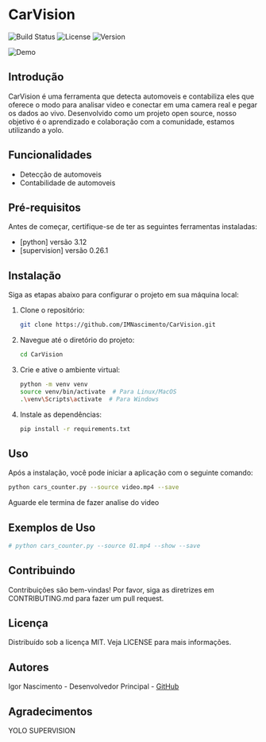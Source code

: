 # CarVision

![Build Status](https://img.shields.io/badge/build-passing-brightgreen)
![License](https://img.shields.io/badge/license-MIT-blue.svg)
![Version](https://img.shields.io/badge/version-1.0.0-blue)

![Demo](demo.gif)

## Introdução

CarVision é uma ferramenta que detecta automoveis e contabiliza eles que oferece o modo para analisar video e conectar em uma camera real e pegar os dados ao vivo. Desenvolvido como um projeto open source, nosso objetivo é o aprendizado e colaboração com a comunidade, estamos utilizando a yolo.

## Funcionalidades

- Detecção de automoveis
- Contabilidade de automoveis

## Pré-requisitos

Antes de começar, certifique-se de ter as seguintes ferramentas instaladas:

- [python] versão 3.12
- [supervision] versão 0.26.1

## Instalação

Siga as etapas abaixo para configurar o projeto em sua máquina local:

1. Clone o repositório:
    ```bash
    git clone https://github.com/IMNascimento/CarVision.git
    ```
2. Navegue até o diretório do projeto:
    ```bash
    cd CarVision
    ```
3. Crie e ative o ambiente virtual:
    ```bash
    python -m venv venv
    source venv/bin/activate  # Para Linux/MacOS
    .\venv\Scripts\activate  # Para Windows
    ```
4. Instale as dependências:
    ```bash
    pip install -r requirements.txt
    ```

## Uso

Após a instalação, você pode iniciar a aplicação com o seguinte comando:

```bash
python cars_counter.py --source video.mp4 --save
```

Aguarde ele termina de fazer analise do video

## Exemplos de Uso
```python
# python cars_counter.py --source 01.mp4 --show --save
```

## Contribuindo

Contribuições são bem-vindas! Por favor, siga as diretrizes em CONTRIBUTING.md para fazer um pull request.

## Licença

Distribuído sob a licença MIT. Veja LICENSE para mais informações.

## Autores

Igor Nascimento - Desenvolvedor Principal - [GitHub](https://github.com/IMNascimento)

## Agradecimentos
YOLO
SUPERVISION
